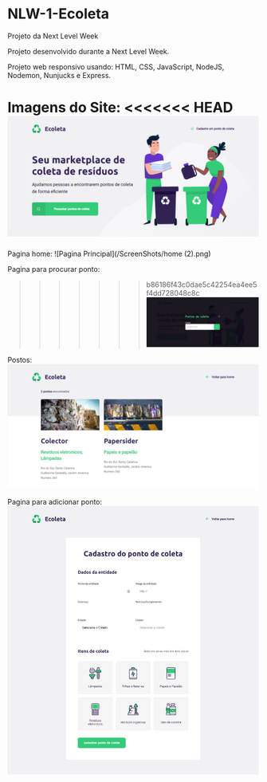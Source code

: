 # NLW-1-Ecoleta
Projeto da Next Level Week

Projeto desenvolvido durante a Next Level Week.

Projeto web responsivo usando: HTML, CSS, JavaScript, NodeJS, Nodemon, Nunjucks e Express.

Imagens do Site:
<<<<<<< HEAD
![Pagina Principal](/ScreenShots/home2.png)
=======
Pagina home:
![Pagina Principal](/ScreenShots/home (2).png)

Pagina para procurar ponto:
>>>>>>> b86186f43c0dae5c42254ea4ee5f4dd728048c8c
![Adicionar Ponto](/ScreenShots/add-point.png)

Postos:
![Pontos](/ScreenShots/Fpost.png)

Pagina para adicionar ponto:
![Criação de pontos](/ScreenShots/create-point.png)
